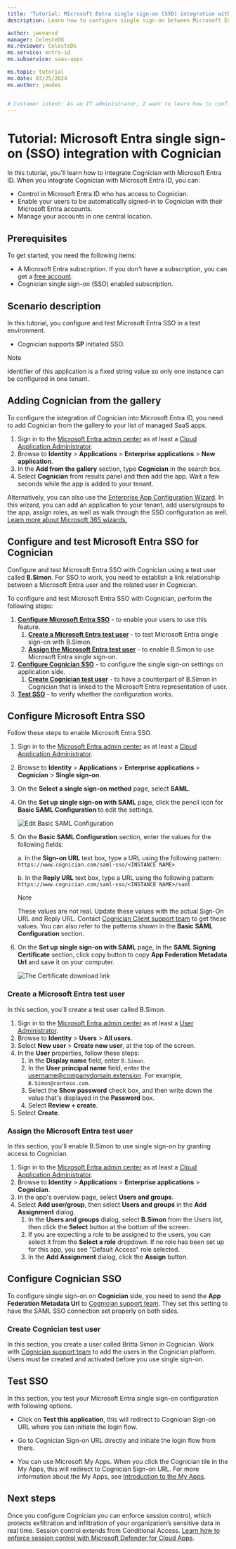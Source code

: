 ```yaml
---
title: 'Tutorial: Microsoft Entra single sign-on (SSO) integration with Cognician'
description: Learn how to configure single sign-on between Microsoft Entra ID and Cognician.

author: jeevansd
manager: CelesteDG
ms.reviewer: CelesteDG
ms.service: entra-id
ms.subservice: saas-apps

ms.topic: tutorial
ms.date: 03/25/2024
ms.author: jeedes


# Customer intent: As an IT administrator, I want to learn how to configure single sign-on between Microsoft Entra ID and Cognician so that I can control who has access to Cognician, enable automatic sign-in with Microsoft Entra accounts, and manage my accounts in one central location.
---
```


# Tutorial: Microsoft Entra single sign-on (SSO) integration with Cognician

In this tutorial, you'll learn how to integrate Cognician with Microsoft Entra ID. When you integrate Cognician with Microsoft Entra ID, you can:

* Control in Microsoft Entra ID who has access to Cognician.
* Enable your users to be automatically signed-in to Cognician with their Microsoft Entra accounts.
* Manage your accounts in one central location.

## Prerequisites

To get started, you need the following items:

* A Microsoft Entra subscription. If you don't have a subscription, you can get a [free account](https://azure.microsoft.com/free/).
* Cognician single sign-on (SSO) enabled subscription.

## Scenario description

In this tutorial, you configure and test Microsoft Entra SSO in a test environment.

* Cognician supports **SP** initiated SSO.
> [!NOTE]
> Identifier of this application is a fixed string value so only one instance can be configured in one tenant.


## Adding Cognician from the gallery

To configure the integration of Cognician into Microsoft Entra ID, you need to add Cognician from the gallery to your list of managed SaaS apps.

1. Sign in to the [Microsoft Entra admin center](https://entra.microsoft.com) as at least a [Cloud Application Administrator](~/identity/role-based-access-control/permissions-reference.md#cloud-application-administrator).
1. Browse to **Identity** > **Applications** > **Enterprise applications** > **New application**.
1. In the **Add from the gallery** section, type **Cognician** in the search box.
1. Select **Cognician** from results panel and then add the app. Wait a few seconds while the app is added to your tenant.

 Alternatively, you can also use the [Enterprise App Configuration Wizard](https://portal.office.com/AdminPortal/home?Q=Docs#/azureadappintegration). In this wizard, you can add an application to your tenant, add users/groups to the app, assign roles, as well as walk through the SSO configuration as well. [Learn more about Microsoft 365 wizards.](/microsoft-365/admin/misc/azure-ad-setup-guides)


<a name='configure-and-test-azure-ad-sso-for-cognician'></a>

## Configure and test Microsoft Entra SSO for Cognician

Configure and test Microsoft Entra SSO with Cognician using a test user called **B.Simon**. For SSO to work, you need to establish a link relationship between a Microsoft Entra user and the related user in Cognician.

To configure and test Microsoft Entra SSO with Cognician, perform the following steps:

1. **[Configure Microsoft Entra SSO](#configure-azure-ad-sso)** - to enable your users to use this feature.
    1. **[Create a Microsoft Entra test user](#create-an-azure-ad-test-user)** - to test Microsoft Entra single sign-on with B.Simon.
    1. **[Assign the Microsoft Entra test user](#assign-the-azure-ad-test-user)** - to enable B.Simon to use Microsoft Entra single sign-on.
1. **[Configure Cognician SSO](#configure-cognician-sso)** - to configure the single sign-on settings on application side.
    1. **[Create Cognician test user](#create-cognician-test-user)** - to have a counterpart of B.Simon in Cognician that is linked to the Microsoft Entra representation of user.
1. **[Test SSO](#test-sso)** - to verify whether the configuration works.

<a name='configure-azure-ad-sso'></a>

## Configure Microsoft Entra SSO

Follow these steps to enable Microsoft Entra SSO.

1. Sign in to the [Microsoft Entra admin center](https://entra.microsoft.com) as at least a [Cloud Application Administrator](~/identity/role-based-access-control/permissions-reference.md#cloud-application-administrator).
1. Browse to **Identity** > **Applications** > **Enterprise applications** > **Cognician** > **Single sign-on**.
1. On the **Select a single sign-on method** page, select **SAML**.
1. On the **Set up single sign-on with SAML** page, click the pencil icon for **Basic SAML Configuration** to edit the settings.

   ![Edit Basic SAML Configuration](common/edit-urls.png)

1. On the **Basic SAML Configuration** section, enter the values for the following fields:

    a. In the **Sign-on URL** text box, type a URL using the following pattern:
    `https://www.cognician.com/saml-sso/<INSTANCE NAME>`

	b. In the **Reply URL** text box, type a URL using the following pattern:
    `https://www.cognician.com/saml-sso/<INSTANCE NAME>/saml`

	> [!NOTE]
	> These values are not real. Update these values with the actual Sign-On URL and Reply URL. Contact [Cognician Client support team](mailto:support@cognician.com) to get these values. You can also refer to the patterns shown in the **Basic SAML Configuration** section.

1. On the **Set up single sign-on with SAML** page, In the **SAML Signing Certificate** section, click copy button to copy **App Federation Metadata Url** and save it on your computer.

	![The Certificate download link](common/copy-metadataurl.png)
<a name='create-an-azure-ad-test-user'></a>

### Create a Microsoft Entra test user

In this section, you'll create a test user called B.Simon.

1. Sign in to the [Microsoft Entra admin center](https://entra.microsoft.com) as at least a [User Administrator](~/identity/role-based-access-control/permissions-reference.md#user-administrator).
1. Browse to **Identity** > **Users** > **All users**.
1. Select **New user** > **Create new user**, at the top of the screen.
1. In the **User** properties, follow these steps:
   1. In the **Display name** field, enter `B.Simon`.  
   1. In the **User principal name** field, enter the username@companydomain.extension. For example, `B.Simon@contoso.com`.
   1. Select the **Show password** check box, and then write down the value that's displayed in the **Password** box.
   1. Select **Review + create**.
1. Select **Create**.

<a name='assign-the-azure-ad-test-user'></a>

### Assign the Microsoft Entra test user

In this section, you'll enable B.Simon to use single sign-on by granting access to Cognician.

1. Sign in to the [Microsoft Entra admin center](https://entra.microsoft.com) as at least a [Cloud Application Administrator](~/identity/role-based-access-control/permissions-reference.md#cloud-application-administrator).
1. Browse to **Identity** > **Applications** > **Enterprise applications** > **Cognician**.
1. In the app's overview page, select **Users and groups**.
1. Select **Add user/group**, then select **Users and groups** in the **Add Assignment** dialog.
   1. In the **Users and groups** dialog, select **B.Simon** from the Users list, then click the **Select** button at the bottom of the screen.
   1. If you are expecting a role to be assigned to the users, you can select it from the **Select a role** dropdown. If no role has been set up for this app, you see "Default Access" role selected.
   1. In the **Add Assignment** dialog, click the **Assign** button.

## Configure Cognician SSO

To configure single sign-on on **Cognician** side, you need to send the **App Federation Metadata Url** to [Cognician support team](mailto:support@cognician.com). They set this setting to have the SAML SSO connection set properly on both sides.

### Create Cognician test user

In this section, you create a user called Britta Simon in Cognician. Work with [Cognician support team](mailto:support@cognician.com) to add the users in the Cognician platform. Users must be created and activated before you use single sign-on.

## Test SSO 

In this section, you test your Microsoft Entra single sign-on configuration with following options. 

* Click on **Test this application**, this will redirect to Cognician Sign-on URL where you can initiate the login flow. 

* Go to Cognician Sign-on URL directly and initiate the login flow from there.

* You can use Microsoft My Apps. When you click the Cognician tile in the My Apps, this will redirect to Cognician Sign-on URL. For more information about the My Apps, see [Introduction to the My Apps](https://support.microsoft.com/account-billing/sign-in-and-start-apps-from-the-my-apps-portal-2f3b1bae-0e5a-4a86-a33e-876fbd2a4510).

## Next steps

Once you configure Cognician you can enforce session control, which protects exfiltration and infiltration of your organization’s sensitive data in real time. Session control extends from Conditional Access. [Learn how to enforce session control with Microsoft Defender for Cloud Apps](/cloud-app-security/proxy-deployment-any-app).
